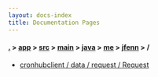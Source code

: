 ```yaml
---
layout: docs-index
title: Documentation Pages
---
```

#### [.](./../../../../../../index) > [app](./../../../../../index) > [src](./../../../../index) > [main](./../../../index) > [java](./../../index) > [me](./../index) > [jfenn](./index) > **/**

- [cronhubclient / data / request / Request](cronhubclient/data/request/Request)
